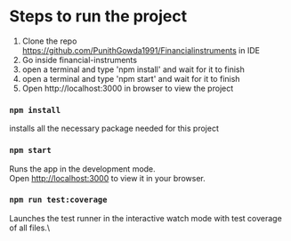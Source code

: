 # Steps to run the project
1. Clone the repo https://github.com/PunithGowda1991/Financialinstruments in IDE
2. Go inside financial-instruments
3. open a terminal and type 'npm install' and wait for it to finish
4. open a terminal and type 'npm start' and wait for it to finish
5. Open http://localhost:3000 in browser to view the project

### `npm install`

installs all the necessary package needed for this project

### `npm start`

Runs the app in the development mode.\
Open [http://localhost:3000](http://localhost:3000) to view it in your browser.

### `npm run test:coverage`

Launches the test runner in the interactive watch mode with test coverage of all files.\
